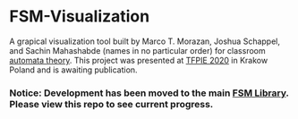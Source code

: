 # FSM-Visualization

A grapical visualization tool built by Marco T. Morazan, Joshua Schappel, and Sachin Mahashabde (names in no particular order) for classroom [automata theory](https://github.com/morazanm/fsm). This project was presented at [TFPIE 2020](http://www.staff.science.uu.nl/~hage0101/tfpie2020/index.html) in Krakow Poland and is awaiting publication.


### Notice: Development has been moved to the main [FSM Library](https://github.com/morazanm/fsm). Please view this repo to see current progress.


